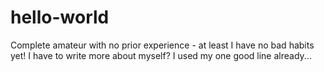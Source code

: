# hello-world
Complete amateur with no prior experience - at least I have no bad habits yet!
I have to write more about myself? I used my one good line already...
